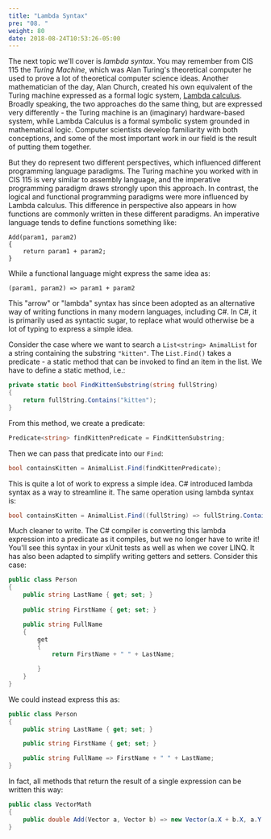 ```yaml
---
title: "Lambda Syntax"
pre: "08. "
weight: 80
date: 2018-08-24T10:53:26-05:00
---
```


The next topic we'll cover is _lambda syntax_.  You may remember from CIS 115 the _Turing Machine_, which was Alan Turing's theoretical computer he used to prove a lot of theoretical computer science ideas.  Another mathematician of the day, Alan Church, created his own equivalent of the Turing machine expressed as a formal logic system, [Lambda calculus](https://en.wikipedia.org/wiki/Lambda_calculus).  Broadly speaking, the two approaches do the same thing, but are expressed very differently - the Turing machine is an (imaginary) hardware-based system, while Lambda Calculus is a formal symbolic system grounded in mathematical logic.  Computer scientists develop familiarity with both conceptions, and some of the most important work in our field is the result of putting them together.

But they do represent two different perspectives, which influenced different programming language paradigms.  The Turing machine you worked with in CIS 115 is very similar to assembly language, and the imperative programming paradigm draws strongly upon this approach.  In contrast, the logical and functional programming paradigms were more influenced by Lambda calculus.  This difference in perspective also appears in how functions are commonly written in these different paradigms.  An imperative language tends to define functions something like:

```
Add(param1, param2)
{
    return param1 + param2;
}
```

While a functional language might express the same idea as:

```
(param1, param2) => param1 + param2
```

This "arrow" or "lambda" syntax has since been adopted as an alternative way of writing functions in many modern languages, including C#.  In C#, it is primarily used as syntactic sugar, to replace what would otherwise be a lot of typing to express a simple idea.

Consider the case where we want to search a `List<string> AnimalList` for a string containing the substring `"kitten"`.  The `List.Find()` takes a predicate - a static method that can be invoked to find an item in the list.  We have to define a static method, i.e.:

```csharp
private static bool FindKittenSubstring(string fullString)
{
    return fullString.Contains("kitten");
}
```

From this method, we create a predicate:

```csharp
Predicate<string> findKittenPredicate = FindKittenSubstring;
```

Then we can pass that predicate into our `Find`:

```csharp
bool containsKitten = AnimalList.Find(findKittenPredicate);
```

This is quite a lot of work to express a simple idea.  C# introduced lambda syntax as a way to streamline it.  The same operation using lambda syntax is:

```csharp
bool containsKitten = AnimalList.Find((fullString) => fullString.Contains("kitten"));
```

Much cleaner to write.  The C# compiler is converting this lambda expression into a predicate as it compiles, but we no longer have to write it!  You'll see this syntax in your xUnit tests as well as when we cover LINQ.  It has also been adapted to simplify writing getters and setters.  Consider this case:

```csharp
public class Person 
{
    public string LastName { get; set; }
    
    public string FirstName { get; set; }

    public string FullName 
    { 
        get 
        {
            return FirstName + " " + LastName;

        }
    }
}
```

We could instead express this as:

```csharp
public class Person 
{
    public string LastName { get; set; }

    public string FirstName { get; set; }

    public string FullName => FirstName + " " + LastName;
}
```

In fact, all methods that return the result of a single expression can be written this way:

```csharp
public class VectorMath
{
    public double Add(Vector a, Vector b) => new Vector(a.X + b.X, a.Y + b.Y, a.Z + b.Z);
}
```